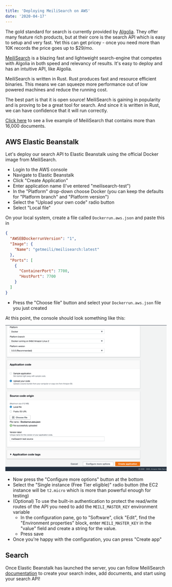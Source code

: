 ```yaml
---
title: 'Deploying MeiliSearch on AWS'
date: '2020-04-17'
---
```


The gold standard for search is currently provided by [Algolia](https://www.algolia.com/). They offer many feature rich products, but at their core is the search API which is easy to setup and very fast. Yet this can get pricey - once you need more than 10K records the price goes up to \$29/mo.

[MeiliSearch](https://www.meilisearch.com/) is a blazing fast and lightweight search-engine that competes with Algolia in both speed and relevancy of results. It's easy to deploy and has an intuitive API, like Algolia.

MeiliSearch is written in Rust. Rust produces fast and resource efficient binaries. This means we can squeeze more performance out of low powered machines and reduce the running cost.

The best part is that it is open source! MeiliSearch is gaining in popularity and is proving to be a great tool for search. And since it is written in Rust, we can have confidence that it will run correctly.

[Click here](/gerbode) to see a live example of MeiliSearch that contains more than 16,000 documents.

## AWS Elastic Beanstalk

Let's deploy our search API to Elastic Beanstalk using the official Docker image from MeiliSearch.

- Login to the AWS console
- Navigate to Elastic Beanstalk
- Click "Create Application"
- Enter application name (I've entered "meilisearch-test")
- In the "Platform" drop-down choose Docker (you can keep the defaults for "Platform branch" and "Platform version")
- Select the "Upload your own code" radio button
- Select "Local file"

On your local system, create a file called `Dockerrun.aws.json` and paste this in

```json
{
  "AWSEBDockerrunVersion": "1",
  "Image": {
    "Name": "getmeili/meilisearch:latest"
  },
  "Ports": [
    {
      "ContainerPort": 7700,
      "HostPort": 7700
    }
  ]
}
```

- Press the "Choose file" button and select your `Dockerrun.aws.json` file you just created

At this point, the console should look something like this:

![](../images/aws-eb-meilisearch.png)

- Now press the "Configure more options" button at the bottom
- Select the "Single instance (Free Tier eligible)" radio button (the EC2 instance will be `t2.micro` which is more than powerful enough for testing)
- (Optional) To use the built-in authentication to protect the read/write routes of the API you need to add the `MEILI_MASTER_KEY` environment variable
  - In the configuration pane, go to "Software", click "Edit", find the "Environment properties" block, enter `MEILI_MASTER_KEY` in the "value" field and create a string for the value.
  - Press save
- Once you're happy with the configuration, you can press "Create app"

## Search

Once Elastic Beanstalk has launched the server, you can follow MeiliSearch [documentation](https://docs.meilisearch.com/guides/introduction/quick_start_guide.html#create-your-index) to create your search index, add documents, and start using your search API!
